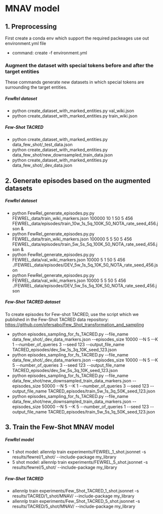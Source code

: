 # MNAV model

## 1. Preprocessing
First create a conda env which support the required packeages
use out environment.yml file
* command: create -f environment.yml

### Augment the dataset with special tokens before and after the target entities
These commands generate new datasets in which special tokens are surrounding the target entities. 
 ##### FewRel dataset
* python create_dataset_with_marked_entities.py val_wiki.json
* python create_dataset_with_marked_entities.py train_wiki.json
 
 ##### Few-Shot TACRED
* python create_dataset_with_marked_entities.py data_few_shot/_test_data.json
* python create_dataset_with_marked_entities.py data_few_shot/new_downsampled_train_data.json
* python create_dataset_with_marked_entities.py data_few_shot/_dev_data.json



## 2. Generate episodes based on the augmented datasets

##### FewRel dataset
* python FewRel_generate_episodes.py.py FEWREL_data/train_wiki_markers.json 100000 10 1 50 5 456 FEWREL_data/episodes/train_10w_1s_5q_100K_50_NOTA_rate_seed_456.json &
* python FewRel_generate_episodes.py.py FEWREL_data/train_wiki_markers.json 100000 5 5 50 5 456 FEWREL_data/episodes/train_5w_5s_5q_100K_50_NOTA_rate_seed_456.json &
* python FewRel_generate_episodes.py.py FEWREL_data/val_wiki_markers.json 10000 5 1 50 5 456 ./FEWREL_data/episodes/DEV_5w_1s_5q_10K_50_NOTA_rate_seed_456.json
* python FewRel_generate_episodes.py.py FEWREL_data/val_wiki_markers.json 10000 5 5 50 5 456 ./FEWREL_data/episodes/DEV_5w_5s_5q_10K_50_NOTA_rate_seed_456.json

##### Few-Shot TACRED dataset

To create episodes for Few-shot TACRED, use the script which we published in the Few-Shot TACRED data repository:
https://github.com/ofersabo/Few_Shot_transformation_and_sampling

* python episodes_sampling_for_fs_TACRED.py --file_name data_few_shot/_dev_data_markers.json --episodes_size 10000 --N 5 --K 1 --number_of_queries 3 --seed 123 --output_file_name TACRED_episodes/dev_5w_1s_3q_10K_seed_123.json
* python episodes_sampling_for_fs_TACRED.py --file_name data_few_shot/_dev_data_markers.json --episodes_size 10000 --N 5 --K 5 --number_of_queries 3 --seed 123 --output_file_name TACRED_episodes/dev_5w_5s_3q_10K_seed_123.json 
* python episodes_sampling_for_fs_TACRED.py --file_name data_few_shot/new_downsampled_train_data_markers.json --episodes_size 50000 --N 5 --K 1 --number_of_queries 3 --seed 123 --output_file_name TACRED_episodes/train_5w_1s_3q_50K_seed_123.json 
* python episodes_sampling_for_fs_TACRED.py --file_name data_few_shot/new_downsampled_train_data_markers.json --episodes_size 50000 --N 5 --K 5 --number_of_queries 1 --seed 123 --output_file_name TACRED_episodes/train_5w_5s_1q_50K_seed_123.json


## 3. Train the Few-Shot MNAV model

 ##### FewRel model
* 1 shot model: allennlp train experiments/FEWREL_1_shot.jsonnet -s results/fewrel/1_shot/ --include-package my_library
* 5 shot model: allennlp train experiments/FEWREL_5_shot.jsonnet -s results/fewrel/5_shot/ --include-package my_library
 
 ##### Few-Shot TACRED
* allennlp train experiments/Few_Shot_TACRED_1_shot.jsonnet -s results/TACRED/1_shot/MNAV/ --include-package my_library
* allennlp train experiments/Few_Shot_TACRED_5_shot.jsonnet -s results/TACRED/5_shot/MNAV/ --include-package my_library 



